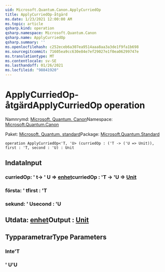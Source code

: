 ```yaml
---
uid: Microsoft.Quantum.Canon.ApplyCurriedOp
title: ApplyCurriedOp-åtgärd
ms.date: 1/23/2021 12:00:00 AM
ms.topic: article
qsharp.kind: operation
qsharp.namespace: Microsoft.Quantum.Canon
qsharp.name: ApplyCurriedOp
qsharp.summary: ''
ms.openlocfilehash: c252eceb6a307ea9514aaa8aa3a3de1f9fa1b698
ms.sourcegitcommit: 71605ea9cc630e84e7ef29027e1f0ea06299747e
ms.translationtype: MT
ms.contentlocale: sv-SE
ms.lasthandoff: 01/26/2021
ms.locfileid: "98841920"
---
```

# <a name="applycurriedop-operation"></a><span data-ttu-id="fc145-102">ApplyCurriedOp-åtgärd</span><span class="sxs-lookup"><span data-stu-id="fc145-102">ApplyCurriedOp operation</span></span>

<span data-ttu-id="fc145-103">Namnrymd: [Microsoft. Quantum. Canon](xref:Microsoft.Quantum.Canon)</span><span class="sxs-lookup"><span data-stu-id="fc145-103">Namespace: [Microsoft.Quantum.Canon](xref:Microsoft.Quantum.Canon)</span></span>

<span data-ttu-id="fc145-104">Paket: [Microsoft. Quantum. standard](https://nuget.org/packages/Microsoft.Quantum.Standard)</span><span class="sxs-lookup"><span data-stu-id="fc145-104">Package: [Microsoft.Quantum.Standard](https://nuget.org/packages/Microsoft.Quantum.Standard)</span></span>




```qsharp
operation ApplyCurriedOp<'T, 'U> (curriedOp : ('T -> ('U => Unit)), first : 'T, second : 'U) : Unit
```


## <a name="input"></a><span data-ttu-id="fc145-105">Indata</span><span class="sxs-lookup"><span data-stu-id="fc145-105">Input</span></span>

### <a name="curriedop--t---u--unit"></a><span data-ttu-id="fc145-106">curriedOp: ' t-> ' U => [enhet](xref:microsoft.quantum.lang-ref.unit)</span><span class="sxs-lookup"><span data-stu-id="fc145-106">curriedOp : 'T -> 'U => [Unit](xref:microsoft.quantum.lang-ref.unit)</span></span> 




### <a name="first--t"></a><span data-ttu-id="fc145-107">första: ' t</span><span class="sxs-lookup"><span data-stu-id="fc145-107">first : 'T</span></span>




### <a name="second--u"></a><span data-ttu-id="fc145-108">sekund: ' U</span><span class="sxs-lookup"><span data-stu-id="fc145-108">second : 'U</span></span>





## <a name="output--unit"></a><span data-ttu-id="fc145-109">Utdata: [enhet](xref:microsoft.quantum.lang-ref.unit)</span><span class="sxs-lookup"><span data-stu-id="fc145-109">Output : [Unit](xref:microsoft.quantum.lang-ref.unit)</span></span>



## <a name="type-parameters"></a><span data-ttu-id="fc145-110">Typparametrar</span><span class="sxs-lookup"><span data-stu-id="fc145-110">Type Parameters</span></span>

### <a name="t"></a><span data-ttu-id="fc145-111">Inte</span><span class="sxs-lookup"><span data-stu-id="fc145-111">'T</span></span>


### <a name="u"></a><span data-ttu-id="fc145-112">' U</span><span class="sxs-lookup"><span data-stu-id="fc145-112">'U</span></span>

